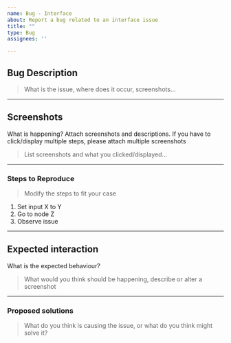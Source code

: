 ```yaml
---
name: Bug - Interface
about: Report a bug related to an interface issue
title: ""
type: Bug
assignees: ''

---
```


## Bug Description

> What is the issue, where does it occur, screenshots...

---

## Screenshots
What is happening? Attach screenshots and descriptions. If you have to click/display multiple
steps, please attach multiple screenshots

> List screenshots and what you clicked/displayed...

---

### Steps to Reproduce

> Modify the steps to fit your case

1. Set input X to Y
2. Go to node Z
3. Observe issue

---

## Expected interaction
What is the expected behaviour?

> What would you think should be happening, describe or alter a screenshot

---

### Proposed solutions

> What do you think is causing the issue, or what do you think might solve it?
